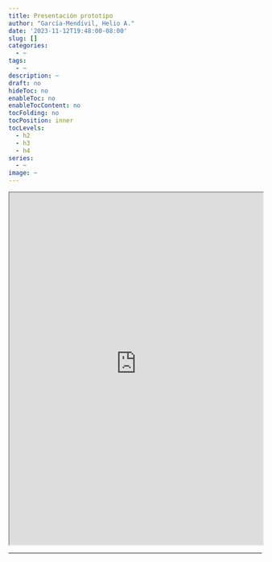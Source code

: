 ```yaml
---
title: Presentación prototipo
author: "García-Mendívil, Helio A."
date: '2023-11-12T19:48:00-08:00'
slug: []
categories:
  - ~
tags:
  - ~
description: ~
draft: no
hideToc: no
enableToc: no
enableTocContent: no
tocFolding: no
tocPosition: inner
tocLevels:
  - h2
  - h3
  - h4
series:
  - ~
image: ~
---
```


<iframe src="https://sws-informe-ensayo-presentacion.netlify.app/" width="100%" height="700"></iframe>  
<hr />